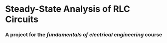 # Steady-State Analysis of RLC Circuits
### A project for the *fundamentals of electrical engineering* course
